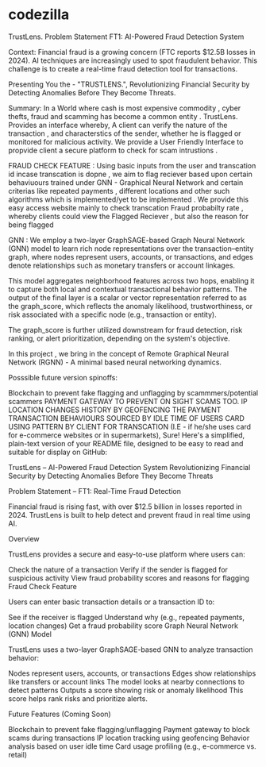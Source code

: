 # codezilla


TrustLens.
Problem Statement FT1: AI-Powered Fraud Detection System

Context: Financial fraud is a growing concern (FTC reports $12.5B losses in 2024). AI techniques are increasingly used to spot fraudulent behavior. This challenge is to create a real-time fraud detection tool for transactions.

Presenting You the - "TRUSTLENS.", Revolutionizing Financial Security by Detecting Anomalies Before They Become Threats.

Summary: In a World where cash is most expensive commodity , cyber thefts, fraud and scamming has become a common entity . TrustLens. Provides an interface whereby, A client can verify the nature of the transaction , and characterstics of the sender, whether he is flagged or monitored for malicious activity. We provide a User Friendly Interface to propvide client a secure platform to check for scam intrustions .

FRAUD CHECK FEATURE : Using basic inputs from the user and transcation id incase transcation is dopne , we aim to flag reciever based upon certain behaviuours trained under GNN - Graphical Neural Network and certain criterias like repeated payments , different locations and other such algorithms which is implemented/yet to be implemented . We provide this easy access website mainly to check transcation Fraud probabilty rate , whereby clients could view the Flagged Reciever , but also the reason for being flagged

GNN : We employ a two-layer GraphSAGE-based Graph Neural Network (GNN) model to learn rich node representations over the transaction–entity graph, where nodes represent users, accounts, or transactions, and edges denote relationships such as monetary transfers or account linkages.

This model aggregates neighborhood features across two hops, enabling it to capture both local and contextual transactional behavior patterns. The output of the final layer is a scalar or vector representation referred to as the graph_score, which reflects the anomaly likelihood, trustworthiness, or risk associated with a specific node (e.g., transaction or entity).

The graph_score is further utilized downstream for fraud detection, risk ranking, or alert prioritization, depending on the system's objective.

In this project , we bring in the concept of Remote Graphical Neural Network (RGNN) - A minimal based neural networking dynamics.

Posssible future version spinoffs:

Blockchain to prevent fake flagging and unflagging by scammmers/potential scammers
PAYMENT GATEWAY TO PREVENT ON SIGHT SCAMS TOO.
IP LOCATION CHANGES HISTORY BY GEOFENCING THE PAYMENT
TRANSACTION BEHAVIOURS SOURCED BY IDLE TIME OF USERS
CARD USING PATTERN BY CLIENT FOR TRANSCATION (I.E - if he/she uses card for e-commerce websites or in supermarkets),
Sure! Here's a simplified, plain-text version of your README file, designed to be easy to read and suitable for display on GitHub:

TrustLens – AI-Powered Fraud Detection System
Revolutionizing Financial Security by Detecting Anomalies Before They Become Threats

Problem Statement – FT1: Real-Time Fraud Detection

Financial fraud is rising fast, with over $12.5 billion in losses reported in 2024. TrustLens is built to help detect and prevent fraud in real time using AI.

Overview

TrustLens provides a secure and easy-to-use platform where users can:

Check the nature of a transaction
Verify if the sender is flagged for suspicious activity
View fraud probability scores and reasons for flagging
Fraud Check Feature

Users can enter basic transaction details or a transaction ID to:

See if the receiver is flagged
Understand why (e.g., repeated payments, location changes)
Get a fraud probability score
Graph Neural Network (GNN) Model

TrustLens uses a two-layer GraphSAGE-based GNN to analyze transaction behavior:

Nodes represent users, accounts, or transactions
Edges show relationships like transfers or account links
The model looks at nearby connections to detect patterns
Outputs a score showing risk or anomaly likelihood
This score helps rank risks and prioritize alerts.

Future Features (Coming Soon)

Blockchain to prevent fake flagging/unflagging
Payment gateway to block scams during transactions
IP location tracking using geofencing
Behavior analysis based on user idle time
Card usage profiling (e.g., e-commerce vs. retail)
